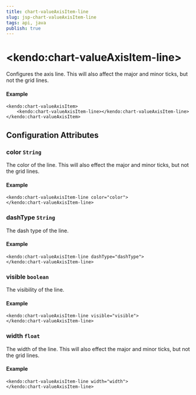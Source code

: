 ```yaml
---
title: chart-valueAxisItem-line
slug: jsp-chart-valueAxisItem-line
tags: api, java
publish: true
---
```


# \<kendo:chart-valueAxisItem-line\>

Configures the axis line. This will also affect the major and minor ticks, but not the grid lines.

#### Example
    <kendo:chart-valueAxisItem>
        <kendo:chart-valueAxisItem-line></kendo:chart-valueAxisItem-line>
    </kendo:chart-valueAxisItem>

## Configuration Attributes

### color `String`

The color of the line. This will also effect the major and minor ticks, but
not the grid lines.

#### Example
    <kendo:chart-valueAxisItem-line color="color">
    </kendo:chart-valueAxisItem-line>

### dashType `String`

The dash type of the line.

#### Example
    <kendo:chart-valueAxisItem-line dashType="dashType">
    </kendo:chart-valueAxisItem-line>

### visible `boolean`

The visibility of the line.

#### Example
    <kendo:chart-valueAxisItem-line visible="visible">
    </kendo:chart-valueAxisItem-line>

### width `float`

The width of the line. This will also effect the major and minor ticks, but
not the grid lines.

#### Example
    <kendo:chart-valueAxisItem-line width="width">
    </kendo:chart-valueAxisItem-line>

